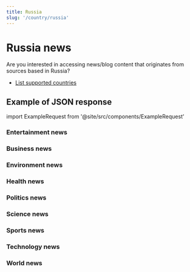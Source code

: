 ```yaml
---
title: Russia
slug: '/country/russia'
---
```


# Russia news

Are you interested in accessing news/blog content that originates from sources based in Russia?

- [List supported countries](/get-articles/countries)

## Example of JSON response

import ExampleRequest from '@site/src/components/ExampleRequest'

### Entertainment news
<ExampleRequest url="https://api.apitube.io/v1/news/articles?limit=2&category=news/Arts_and_Entertainment&country=ru"></ExampleRequest>

### Business news
<ExampleRequest url="https://api.apitube.io/v1/news/articles?limit=2&category=news/Business&country=ru"></ExampleRequest>

### Environment news
<ExampleRequest url="https://api.apitube.io/v1/news/articles?limit=2&category=news/Environment&country=ru"></ExampleRequest>

### Health news
<ExampleRequest url="https://api.apitube.io/v1/news/articles?limit=2&category=news/Health&country=ru"></ExampleRequest>

### Politics news
<ExampleRequest url="https://api.apitube.io/v1/news/articles?limit=2&category=news/Politics&country=ru"></ExampleRequest>

### Science news
<ExampleRequest url="https://api.apitube.io/v1/news/articles?limit=2&category=news/Science&country=ru"></ExampleRequest>

### Sports news
<ExampleRequest url="https://api.apitube.io/v1/news/articles?limit=2&category=news/Sports&country=ru"></ExampleRequest>

### Technology news
<ExampleRequest url="https://api.apitube.io/v1/news/articles?limit=2&category=news/Technology&country=ru"></ExampleRequest>

### World news
<ExampleRequest url="https://api.apitube.io/v1/news/articles?limit=2&category=news/World&country=ru"></ExampleRequest>
